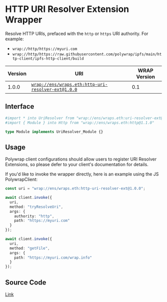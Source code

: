# HTTP URI Resolver Extension Wrapper
Resolve HTTP URIs, prefaced with the `http` or `https` URI authority. For example:
- `wrap://http/https://myuri.com`
- `wrap://http/https://raw.githubusercontent.com/polywrap/ipfs/main/http-client/ipfs-http-client/build`

| Version | URI | WRAP Version |
|-|-|-|
| 1.0.0 | [`wrap://ens/wraps.eth:http-uri-resolver-ext@1.0.0`](https://wrappers.io/v/ens/wraps.eth:http-uri-resolver-ext@1.0.0) | 0.1 |

## Interface
```graphql
#import * into UriResolver from "wrap://ens/wraps.eth:uri-resolver-ext@1.1.0"
#import { Module } into Http from "wrap://ens/wraps.eth:http@1.1.0"

type Module implements UriResolver_Module {}
```

## Usage
Polywrap client configurations should allow users to register URI Resolver Extensions, so please defer to your client's documentation for details.

If you'd like to invoke the wrapper directly, here is an example using the JS PolywrapClient:
```typescript
const uri = "wrap://ens/wraps.eth:http-uri-resolver-ext@1.0.0";

await client.invoke({
  uri,
  method: "tryResolveUri",
  args: {
    authority: "http",
    path: "https://myuri.com"
  }
});

await client.invoke({
  uri,
  method: "getFile",
  args: {
    path: "https://myuri.com/wrap.info"
  }
});
```

## Source Code
[Link](https://github.com/polywrap/uri-resolver-extensions/tree/master/implementations/http)